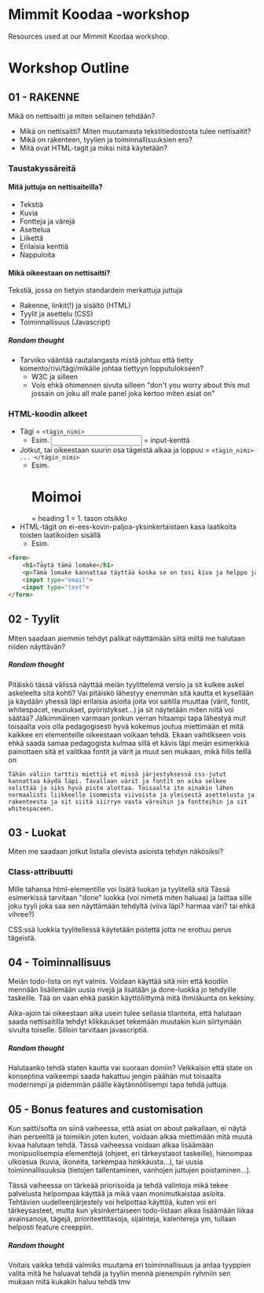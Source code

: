 # Mimmit Koodaa -workshop
Resources used at our Mimmit Koodaa workshop.


# Workshop Outline

## 01 - RAKENNE
Mikä on nettisaitti ja miten sellainen tehdään?
- Mikä on nettisaitti? Miten muutamasta tekstitiedostosta tulee nettisaitit?
- Mikä on rakenteen, tyylien ja toiminnallisuuksien ero?
- Mitä ovat HTML-tagit ja miksi niitä käytetään?


### Taustakyssäreitä

#### Mitä juttuja on nettisaiteilla?
- Tekstiä
- Kuvia
- Fontteja ja värejä
- Asettelua
- Liikettä
- Erilaisia kenttiä
- Nappuloita

#### Mikä oikeestaan on nettisaitti?
Tekstiä, jossa on tietyin standardein merkattuja juttuja
- Rakenne, linkit(!) ja sisältö (HTML)
- Tyylit ja asettelu (CSS)
- Toiminnallisuus (Javascript)

##### Random thought
- Tarviiko vääntää rautalangasta mistä johtuu että tietty komento/rivi/tägi/mikälie johtaa tiettyyn lopputulokseen?
    - W3C ja silleen
    - Vois ehkä ohimennen sivuta silleen "don't you worry about this mut jossain on joku all male panel joka kertoo miten asiat on"

### HTML-koodin alkeet

- Tägi = `<tägin_nimi>`
    - Esim. <input> = input-kenttä
- Jotkut, tai oikeestaan suurin osa tägeistä alkaa ja loppuu = `<tägin_nimi> ... </tägin_nimi>`
    - Esim. <h1>Moimoi</h1> = heading 1 = 1. tason otsikko
- HTML-tägit on ei-ees-kovin-paljoa-yksinkertaistaen kasa laatikoita toisten laatikoiden sisällä
    - Esim.
```HTML
<form>
    <h1>Täytä tämä lomake</h1>
    <p>Tämä lomake kannattaa täyttää koska se on tosi kiva ja helppo ja lyhyt täyttää</p>
    <input type="email">
    <input type="text">
</form>
```    

## 02 - Tyylit
Miten saadaan aiemmin tehdyt palikat näyttämään siltä miltä me halutaan niiden näyttävän?

##### Random thought
Pitäiskö tässä välissä näyttää meiän tyylittelemä versio ja sit kulkee askel askeleelta sitä kohti? Vai pitäiskö lähestyy enemmän sitä kautta et kysellään ja käydään yhessä läpi erilaisia asioita joita voi saitilla muuttaa (värit, fontit, whitespacet, reunukset, pyöristykset...) ja sit näytetään miten niitä voi säätää? Jälkimmäinen varmaan jonkun verran hitaampi tapa lähestyä mut toisaalta vois olla pedagogisesti hyvä kokemus joutua miettimään et mitä kaikkee eri elementeille oikeestaan voikaan tehdä. Ekaan vaihtikseen vois ehkä saada samaa pedagogista kulmaa sillä et kävis läpi meiän esimerkkiä painottaen sitä et valitkaa fontit ja värit ja muut sen mukaan, mikä fiilis teillä on

```
Tähän väliin tarttis miettiä et missä järjestyksessä css-jutut kannattaa käydä läpi. Tavallaan värit ja fontit on aika selkee selittää ja siks hyvä piste alottaa. Toisaalta ite ainakin lähen normaalisti liikkeelle isommista viivoista ja yleisestä asettelusta ja rakenteesta ja sit siitä siirryn vasta väreihin ja fontteihin ja sit whitespaceen.
```

## 03 - Luokat
Miten me saadaan jotkut listalla olevista asioista tehdyn näkösiksi?

### Class-attribuutti
Mille tahansa html-elementille voi lisätä luokan ja tyylitellä sitä
Tässä esimerkissä tarvitaan "done" luokka (voi nimetä miten haluaa) ja laittaa sille joku tyyli joka saa sen näyttämään tehdyltä (viiva läpi? harmaa väri? tai ehkä vihree?)

CSS:ssä luokkia tyylitellessä käytetään pistettä jotta ne erottuu perus tägeistä.

## 04 - Toiminnallisuus
Meiän todo-lista on nyt valmis. Voidaan käyttää sitä niin että koodiin mennään lisäilemään uusia rivejä ja lisätään ja done-luokka jo tehdyille taskeille. Tää on vaan ehkä paskin käyttöliittymä mitä ihmiskunta on keksiny.

Aika-ajoin tai oikeestaan aika usein tulee sellasia tilanteita, että halutaan saada nettisaitilla tehdyt klikkaukset tekemään muutakin kuin siirtymään sivulta toiselle. Silloin tarvitaan javascriptiä.

##### Random thought
Halutaanko tehdä staten kautta vai suoraan domiin? Veikkaisin että state on konseptina vaikeempi saada hakattuu jengin päähän mut toisaalta modernimpi ja pidemmän päälle käytännöllisempi tapa tehdä juttuja.

## 05 - Bonus features and customisation
Kun saitti/softa on siinä vaiheessa, että asiat on about paikallaan, ei näytä ihan perseeltä ja toimiikin joten kuten, voidaan alkaa miettimään mitä muuta kivaa halutaan tehdä. Tässä vaiheessa voidaan alkaa lisäämään monipuolisempia elementtejä (ohjeet, eri tärkeystasot taskeille), hienompaa ulkoasua (kuvia, ikoneita, tarkempaa hinkkausta...), tai uusia toiminnallisuuksia (tietojen tallentaminen, vanhojen juttujen poistaminen...).

Tässä vaiheessa on tärkeää priorisoida ja tehdä valintoja mikä tekee palvelusta helpompaa käyttää ja mikä vaan monimutkaistaa asioita. Tehtävien uudelleenjärjestely voi helpottaa käyttöä, kuten voi eri tärkeysasteet, mutta kun yksinkertaiseen todo-listaan alkaa lisäämään liikaa avainsanoja, tägejä, prioriteettitasoja, sijainteja, kalentereja ym, tullaan helposti feature creeppiin.

##### Random thought
Voitais vaikka tehdä valmiiks muutama eri toiminnallisuus ja antaa tyyppien valita mitä he haluavat tehdä ja tyyliin mennä pienempiin ryhmiin sen mukaan mitä kukakin haluu tehdä tmv